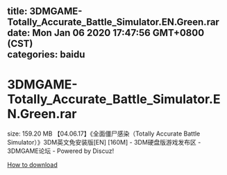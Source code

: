
title: 3DMGAME-Totally_Accurate_Battle_Simulator.EN.Green.rar
date: Mon Jan 06 2020 17:47:56 GMT+0800 (CST)    
categories: baidu
---

# 3DMGAME-Totally_Accurate_Battle_Simulator.EN.Green.rar
size: 159.20 MB
 【04.06.17】《全面僵尸感染（Totally Accurate Battle Simulator）》3DM英文免安装版[EN] [160M] - 3DM硬盘版游戏发布区 - 3DMGAME论坛 - Powered by Discuz!
 

[How to download](https://bpcam.bemobtrk.com/go/2ceec3aa-1ca2-46d6-b9ff-aaa5c184517c?jno=1186)